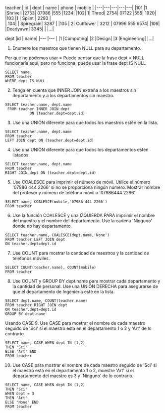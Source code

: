 teacher
| id	| dept	| name |	phone |	mobile |
|---|---|---|---|---|
|101	|1	|Shrivell	|2753|	07986 |555 |1234|
|102|	1|	Throd|	2754|	07122 |555| 1920|
|103	|1	| Splint	| 2293 |	
| 104| 	|	Spiregrain|	3287	|
|105	|  2| Cutflower |	3212	| 07996 555 6574|
|106|		|Deadyawn|	3345|	     |
|...|

dept
|id	| name|
|--- |--- |
|1	|Computing|
|2	|Design|
|3	|Engineering|
|...|


1. Enumere los maestros que tienen NULL para su departamento.

Por qué no podemos usar =
Puede pensar que la frase dept = NULL funcionaría aquí, pero no funciona; puede usar la frase dept IS NULL
~~~
SELECT name
FROM teacher
WHERE dept IS NULL
~~~


2. Tenga en cuenta que INNER JOIN extraña a los maestros sin departamento y a los departamentos sin maestro.

~~~
SELECT teacher.name, dept.name
 FROM teacher INNER JOIN dept
           ON (teacher.dept=dept.id)
~~~

3. Use una UNIÓN diferente para que todos los maestros estén en la lista.

~~~
SELECT teacher.name, dept.name
FROM teacher 
LEFT JOIN dept ON (teacher.dept=dept.id)

~~~


4. Use una UNIÓN diferente para que todos los departamentos estén listados.

~~~
SELECT teacher.name, dept.name
FROM teacher 
RIGHT JOIN dept ON (teacher.dept=dept.id)
~~~

5. Use COALESCE para imprimir el número de móvil. Utilice el número '07986 444 2266' si no se proporciona ningún número. Mostrar nombre del profesor y número de teléfono móvil o '07986444 2266'

~~~
SELECT name, COALESCE(mobile,'07986 444 2266')
FROM teacher
~~~

6. Use la función COALESCE y una IZQUIERDA PARA imprimir el nombre del maestro y el nombre del departamento. Use la cadena 'Ninguno' donde no hay departamento.

~~~
SELECT teacher.name, COALESCE(dept.name,'None')
FROM teacher LEFT JOIN dept
ON teacher.dept=dept.id
~~~

7. Use COUNT para mostrar la cantidad de maestros y la cantidad de teléfonos móviles.

~~~
SELECT COUNT(teacher.name), COUNT(mobile)
FROM teacher
~~~

8. Use COUNT y GROUP BY dept.name para mostrar cada departamento y la cantidad de personal. Use una UNIÓN DERECHA para asegurarse de que el departamento de Ingeniería esté en la lista.

~~~
SELECT dept.name, COUNT(teacher.name)
FROM teacher RIGHT JOIN dept
ON teacher.dept=dept.id
GROUP BY dept.name
~~~

Usando CASE
9. Use CASE para mostrar el nombre de cada maestro seguido de 'Sci' si el maestro está en el departamento 1 o 2 y 'Art' de lo contrario.

~~~
SELECT name, CASE WHEN dept IN (1,2) 
THEN 'Sci'
ELSE 'Art' END
FROM teacher
~~~

10. Use CASE para mostrar el nombre de cada maestro seguido de 'Sci' si el maestro está en el departamento 1 o 2, muestre 'Art' si el departamento del maestro es 3 y 'Ninguno' de lo contrario.

~~~
SELECT name, CASE WHEN dept IN (1,2) 
THEN 'Sci'
WHEN dept = 3 
THEN 'Art'
ELSE 'None' END
FROM teacher
~~~

